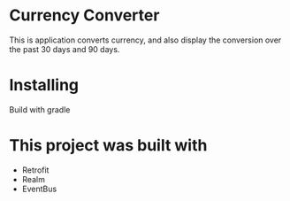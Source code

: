 # Currency Converter
This is application converts currency, and
also display the conversion over the past 30 days and 90 days.  

# Installing
   Build with gradle

# This project was built with
- Retrofit
- Realm
- EventBus    

 
  